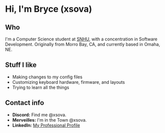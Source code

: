 # Hi, I'm Bryce (xsova)

## Who

I'm a Computer Science student at [SNHU](https://snhu.edu), with a concentration in Software Development. Originally from Morro Bay, CA, and currently based in Omaha, NE.

## Stuff I like

- Making changes to my config files
- Customizing keyboard hardware, firmware, and layouts
- Trying to learn all the things

## Contact info

- **Discord:** Find me @xsova.
- **Merveilles:** I'm in the Town @xsova.
- **LinkedIn:** [My Professional Profile](https://www.linkedin.com/in/brycexsova)

